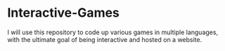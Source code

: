 # Interactive-Games
I will use this repository to code up various games in multiple languages, with the ultimate goal of being interactive and hosted on a website. 
